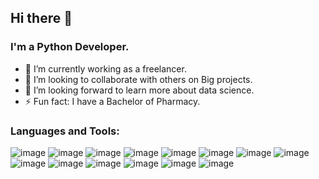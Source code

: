 ## Hi there 👋

<!--
**AbdalrahmanSaadat/AbdalrahmanSaadat** is a ✨ _special_ ✨ repository because its `README.md` (this file) appears on your GitHub profile.

Here are some ideas to get you started:
-->
### I'm a Python Developer.
- 🔭 I’m currently working as a freelancer.
- 👯 I’m looking to collaborate with others on Big projects.
- 🤔 I’m looking forward to learn more about data science.
- ⚡ Fun fact: I have a Bachelor of Pharmacy.
### Languages and Tools:
![image](https://github.com/AbdalrahmanSaadat/AbdalrahmanSaadat/assets/139587515/6954264c-4513-4904-9310-134d2eb47ed2)
![image](https://github.com/AbdalrahmanSaadat/AbdalrahmanSaadat/assets/139587515/27984dea-e9dc-4274-a403-453c1312dc3d)
![image](https://github.com/AbdalrahmanSaadat/AbdalrahmanSaadat/assets/139587515/9228738a-b392-4c99-b758-a267516afd9b)
![image](https://github.com/AbdalrahmanSaadat/AbdalrahmanSaadat/assets/139587515/77ea32a0-e2ab-46aa-99fe-7073138b7c8c)
![image](https://github.com/AbdalrahmanSaadat/AbdalrahmanSaadat/assets/139587515/28f6aed6-d14a-46f9-9f1c-97e96bd0696b)
![image](https://github.com/AbdalrahmanSaadat/AbdalrahmanSaadat/assets/139587515/b1c4260b-656d-4407-b79c-90065894b6c4)
![image](https://github.com/AbdalrahmanSaadat/AbdalrahmanSaadat/assets/139587515/ad96864f-4ce2-4e36-a1fd-ccd7998a6059)
![image](https://github.com/AbdalrahmanSaadat/AbdalrahmanSaadat/assets/139587515/70964730-48ee-4fe3-b963-3550ea352f9a)
![image](https://github.com/AbdalrahmanSaadat/AbdalrahmanSaadat/assets/139587515/7b87ffcf-8414-4c56-8de4-903b2e7616bb)
![image](https://github.com/AbdalrahmanSaadat/AbdalrahmanSaadat/assets/139587515/8afb15b6-1d0c-4ed3-a561-ea8dd265d2b2)
![image](https://github.com/AbdalrahmanSaadat/AbdalrahmanSaadat/assets/139587515/d3bf20fc-a9de-454c-b890-eec9a6c1188b)
![image](https://github.com/AbdalrahmanSaadat/AbdalrahmanSaadat/assets/139587515/16289190-f0bd-495c-9351-6391273f1deb)
![image](https://github.com/AbdalrahmanSaadat/AbdalrahmanSaadat/assets/139587515/d2c265b8-1d73-4f77-a1f1-2e6284ecbdd4)
![image](https://github.com/AbdalrahmanSaadat/AbdalrahmanSaadat/assets/139587515/2152ea52-8ecc-421e-b0ae-224a9f165475)

















<!--- 😄 Pronouns: ... 
- 🌱 I’m currently learning
- 📫 How to reach me: ...
- 💬 Ask me about ...
-->
